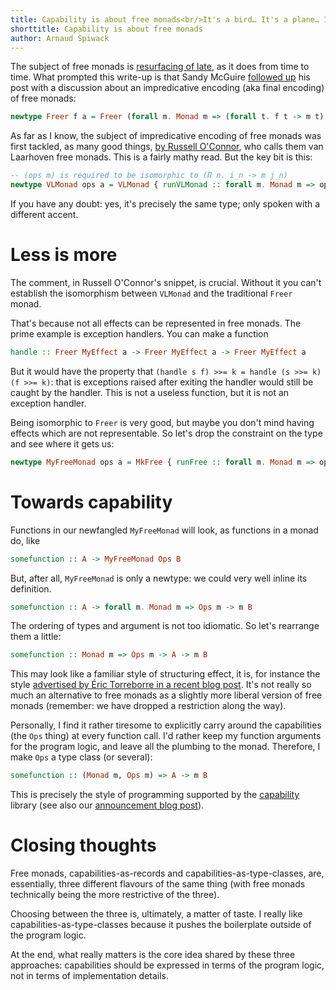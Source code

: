 ```yaml
---
title: Capability is about free monads<br/>It's a bird… It's a plane… It's a free monad!
shorttitle: Capability is about free monads
author: Arnaud Spiwack
---
```


The subject of free monads is [resurfacing of
late][mcguire-free-monads], as it does from time to time. What
prompted this write-up is that Sandy McGuire [followed
up][mcguire-impredicative-free-monads] his post with a discussion about
an impredicative encoding (aka final encoding) of free monads:

```haskell
newtype Freer f a = Freer (forall m. Monad m => (forall t. f t -> m t) -> m a)
```

As far as I know, the subject of impredicative encoding of free monads
was first tackled, as many good things, [by Russell
O'Connor][oconnor-vl-free-monad], who calls them van Laarhoven
free monads. This is a fairly mathy read. But the key bit is this:

```haskell
-- (ops m) is required to be isomorphic to (Π n. i_n -> m j_n)
newtype VLMonad ops a = VLMonad { runVLMonad :: forall m. Monad m => ops m -> m a }
```

If you have any doubt: yes, it's precisely the same type; only spoken with
a different accent.

# Less is more

The comment, in Russell O'Connor's snippet, is crucial. Without it you
can't establish the isomorphism between `VLMonad` and the traditional
`Freer` monad.

That's because not all effects can be represented in free monads. The
prime example is exception handlers. You can make a function

```haskell
handle :: Freer MyEffect a -> Freer MyEffect a -> Freer MyEffect a
```

But it would have the property that `(handle s f) >>= k = handle
(s >>= k) (f >>= k)`: that is exceptions raised after exiting the
handler would still be caught by the handler. This is not a useless
function, but it is not an exception handler.

Being isomorphic to `Freer` is very good, but maybe you don't mind
having effects which are not representable. So let's drop the
constraint on the type and see where it gets us:

```haskell
newtype MyFreeMonad ops a = MkFree { runFree :: forall m. Monad m => ops m -> m a}
```

# Towards capability

Functions in our newfangled `MyFreeMonad` will look, as functions in a monad do, like
 
```haskell
somefunction :: A -> MyFreeMonad Ops B
```

But, after all, `MyFreeMonad` is only a newtype: we could very well
inline its definition.

```haskell
somefunction :: A -> forall m. Monad m => Ops m -> m B
```

The ordering of types and argument is not too idiomatic. So let's
rearrange them a little:

```haskell
somefunction :: Monad m => Ops m -> A -> m B
```

This may look like a familiar style of structuring effect, it is, for
instance the style [advertised by Éric Torreborre in a recent blog
post][torreborre-capabilities-as-records]. It's not really so much an
alternative to free monads as a slightly more liberal version of free
monads (remember: we have dropped a restriction along the way).

Personally, I find it rather tiresome to explicitly carry around the
capabilities (the `Ops` thing) at every function call. I'd rather keep
my function arguments for the program logic, and leave all the
plumbing to the monad. Therefore, I make `Ops` a type class (or
several):

```haskell
somefunction :: (Monad m, Ops m) => A -> m B
```

This is precisely the style of programming supported by the
[capability][hackage-capability] library (see also our [announcement
blog post][capability-announcement]).

# Closing thoughts

Free monads, capabilities-as-records and capabilities-as-type-classes,
are, essentially, three different flavours of the same thing (with free
monads technically being the more restrictive of the three).

Choosing between the three is, ultimately, a matter of taste. I really
like capabilities-as-type-classes because it pushes the boilerplate
outside of the program logic.

At the end, what really matters is the core idea shared by these three
approaches: capabilities should be expressed in terms of the program
logic, not in terms of implementation details.

[mcguire-free-monads]: https://reasonablypolymorphic.com/blog/freer-monads/
[mcguire-impredicative-free-monads]: https://reasonablypolymorphic.com/blog/too-fast-too-free/index.html
[oconnor-vl-free-monad]: http://r6.ca/blog/20140210T181244Z.html
[torreborre-capabilities-as-records]: https://medium.com/barely-functional/freer-doesnt-come-for-free-c9fade793501
[hackage-capability]: http://hackage.haskell.org/package/capability
[capability-announcement]: https://www.tweag.io/posts/2018-10-04-capability.html
